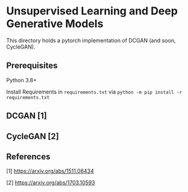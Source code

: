 # Unsupervised Learning and Deep Generative Models

This directory holds a pytorch implementation of DCGAN (and soon, CycleGAN).

## Prerequisites
Python 3.8+

Install Requirements in `requirements.txt` via `python -m pip install -r requirements.txt`

## DCGAN [1]

## CycleGAN [2]


## References

[1] https://arxiv.org/abs/1511.06434

[2] https://arxiv.org/abs/1703.10593
